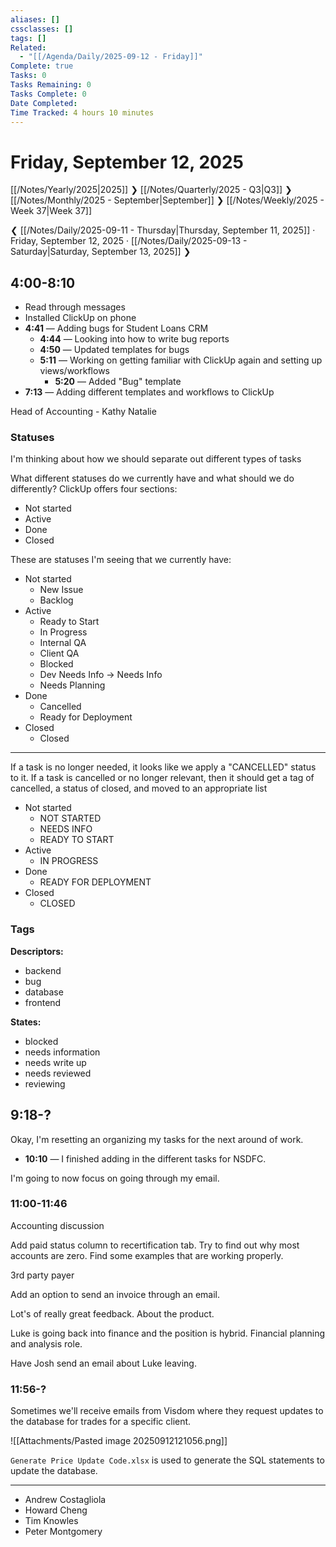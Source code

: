 ```yaml
---
aliases: []
cssclasses: []
tags: []
Related:
  - "[[/Agenda/Daily/2025-09-12 - Friday]]"
Complete: true
Tasks: 0
Tasks Remaining: 0
Tasks Complete: 0
Date Completed:
Time Tracked: 4 hours 10 minutes
---
```

# Friday, September 12, 2025

[[/Notes/Yearly/2025|2025]] ❯ [[/Notes/Quarterly/2025 - Q3|Q3]] ❯ [[/Notes/Monthly/2025 - September|September]] ❯ [[/Notes/Weekly/2025 - Week 37|Week 37]]

❮ [[/Notes/Daily/2025-09-11 - Thursday|Thursday, September 11, 2025]] · Friday, September 12, 2025 · [[/Notes/Daily/2025-09-13 - Saturday|Saturday, September 13, 2025]] ❯

## 4:00-8:10

- Read through messages
- Installed ClickUp on phone
- **4:41** — Adding bugs for Student Loans CRM
    - **4:44** — Looking into how to write bug reports
    - **4:50** — Updated templates for bugs
    - **5:11** — Working on getting familiar with ClickUp again and setting up views/workflows
        - **5:20** — Added "Bug" template
- **7:13** — Adding different templates and workflows to ClickUp

Head of Accounting - Kathy
Natalie

### Statuses

I'm thinking about how we should separate out different types of tasks

What different statuses do we currently have and what should we do differently? ClickUp offers four sections:

- Not started
- Active
- Done
- Closed

These are statuses I'm seeing that we currently have:

- Not started
    - New Issue
    - Backlog
- Active
    - Ready to Start
    - In Progress
    - Internal QA
    - Client QA
    - Blocked
    - Dev Needs Info -> Needs Info
    - Needs Planning
- Done
    - Cancelled
    - Ready for Deployment
- Closed
    - Closed

---

If a task is no longer needed, it looks like we apply a "CANCELLED" status to it. If a task is cancelled or no longer relevant, then it should get a tag of cancelled, a status of closed, and moved to an appropriate list

- Not started
    - NOT STARTED
    - NEEDS INFO
    - READY TO START
- Active
    - IN PROGRESS
- Done
    - READY FOR DEPLOYMENT
- Closed
    - CLOSED

### Tags

**Descriptors:**  

- backend
- bug
- database
- frontend

**States:**  

- blocked
- needs information
- needs write up
- needs reviewed
- reviewing

## 9:18-?

Okay, I'm resetting an organizing my tasks for the next around of work.

- **10:10** — I finished adding in the different tasks for NSDFC.

I'm going to now focus on going through my email.

### 11:00-11:46

Accounting discussion

Add paid status column to recertification tab. Try to find out why most accounts are zero. Find some examples that are working properly.

3rd party payer

Add an option to send an invoice through an email.

Lot's of really great feedback. About the product.

Luke is going back into finance and the position is hybrid. Financial planning and analysis role.

Have Josh send an email about Luke leaving.

### 11:56-?

Sometimes we'll receive emails from Visdom where they request updates to the database for trades for a specific client. 

![[Attachments/Pasted image 20250912121056.png]]

`Generate Price Update Code.xlsx` is used to generate the SQL statements to update the database.

---

- Andrew Costagliola
- Howard Cheng
- Tim Knowles
- Peter Montgomery

